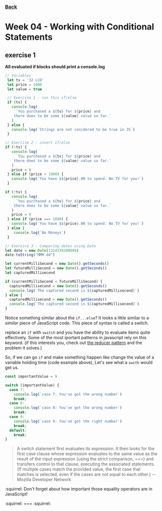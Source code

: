 ### [Back](../../../)

# Week 04 - Working with Conditional Statements

## exercise 1
**All evaluated if blocks should print a console.log**
```js
// Variables
 let tv = '32 LCD'
 let price = 1000
 let value = true

 // Exercise 1 - run this if/else
 if (tv) {
   console.log(
     `You purchased a ${tv} for ${price} and
    there does to be some ${value} value so far.`
   )
 } else {
   console.log(`Strings are not conidered to be true in JS`)
 }

// Exercise 2 - invert if/else
if (!tv) {
   console.log(
     `You purchased a ${tv} for ${price} and
    there does to be some ${value} value so far.`
   )
   price = 0
 } else if (price < 1000) {
   console.log(`You have $${price}.00 to spend. No TV for you!`)
 }

if (!tv) {
   console.log(
     `You purchased a ${tv} for ${price} and
    there does to be some ${value} value so far.`
   )
   price = 0
 } else if (price === 1000) {
   console.log(`You have $${price}.00 to spend. No TV for you!`)
 } else {
    console.log(`No Moneys`)
 }

// Exersice 3 - Comparing dates using Date
let date = new Date(1324339200000)
date.toString("MMM dd")

let currentMilliSecond = new Date().getSeconds()
let futureMilliSecond = new Date().getSeconds()
let capturedMillisecond

if (currentMilliSecond < futureMilliSecond) {
  capturedMillisecond = new Date().getSeconds()
  console.log(`The captured second is ${capturedMillisecond}`)
} else {
  capturedMillisecond = new Date().getSeconds()
  console.log(`The captured second is ${capturedMillisecond}`)
}
```

Notice something similar about the `if...else`? It looks a little similar to a *similar* piece of JavaScript code. This piece of syntax is called a switch.

replace an `if` with `switch` and you have the ability to evaluate items quite effectively. Some of the most iportant patterns in javascript rely on this keyword. (if this interests you, check out [the reducer pattern](https://kentcdodds.com/blog/the-state-reducer-pattern) and the problem it solves.)

So, if we can go `if` and make something happen like change the value of a variable holding time (code example above), Let's see what a `swith` would get us.

```js
const importantValue = 9

switch (importantValue) {
  case 7:
    console.log(`case 7: You've got the wrong number`)
    break;
  case 8:
    console.log(`case 8: You've got the wrong number`)
    break;
  case 9:
    console.log(`case 9: You've got the right number`)
    break;
  default:
    break;
}
```

>A switch statement first evaluates its expression. It then looks for the first case clause whose expression evaluates to the same value as the result of the input expression (using the strict comparison, ===) and transfers control to that clause, executing the associated statements. (If multiple cases match the provided value, the first case that matches is selected, even if the cases are not equal to each other.) -- Mozilla Developer Network

:squirrel: Don't forget about how important those equality operators are in JavaScript!

:squirrel: === :squirrel:


